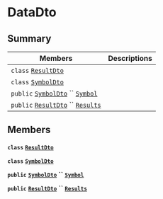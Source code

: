 # DataDto

## Summary

| Members                                                                                                                                                                                                                                                                            | Descriptions |
| ---------------------------------------------------------------------------------------------------------------------------------------------------------------------------------------------------------------------------------------------------------------------------------- | ------------ |
| `class` [`ResultDto`](AtomicMarketApiClient--Stats--SchemaDto--DataDto--ResultDto.md)                                                                                                                                                                                              |              |
| `class` [`SymbolDto`](AtomicMarketApiClient--Stats--SchemaDto--DataDto--SymbolDto.md)                                                                                                                                                                                              |              |
| `public` [`SymbolDto`](AtomicMarketApiClient--Stats--SchemaDto--DataDto--SymbolDto.md) `` [`Symbol`](AtomicMarketApiClient--Stats--SchemaDto--DataDto.md#class\_atomic\_market\_api\_client\_1\_1\_stats\_1\_1\_schema\_dto\_1\_1\_data\_dto\_1a10788cdb2d6d32f8a4b33f075a7e3925)  |              |
| `public` [`ResultDto`](AtomicMarketApiClient--Stats--SchemaDto--DataDto--ResultDto.md) `` [`Results`](AtomicMarketApiClient--Stats--SchemaDto--DataDto.md#class\_atomic\_market\_api\_client\_1\_1\_stats\_1\_1\_schema\_dto\_1\_1\_data\_dto\_1ae53b057151d39a8ddfa1d9cfd49ff7ed) |              |

## Members

**`class`** [**`ResultDto`**](AtomicMarketApiClient--Stats--SchemaDto--DataDto--ResultDto.md)

**`class`** [**`SymbolDto`**](AtomicMarketApiClient--Stats--SchemaDto--DataDto--SymbolDto.md)

**`public`** [**`SymbolDto`**](AtomicMarketApiClient--Stats--SchemaDto--DataDto--SymbolDto.md) **``** [**`Symbol`**](AtomicMarketApiClient--Stats--SchemaDto--DataDto.md#class\_atomic\_market\_api\_client\_1\_1\_stats\_1\_1\_schema\_dto\_1\_1\_data\_dto\_1a10788cdb2d6d32f8a4b33f075a7e3925)

**`public`** [**`ResultDto`**](AtomicMarketApiClient--Stats--SchemaDto--DataDto--ResultDto.md) **``** [**`Results`**](AtomicMarketApiClient--Stats--SchemaDto--DataDto.md#class\_atomic\_market\_api\_client\_1\_1\_stats\_1\_1\_schema\_dto\_1\_1\_data\_dto\_1ae53b057151d39a8ddfa1d9cfd49ff7ed)
